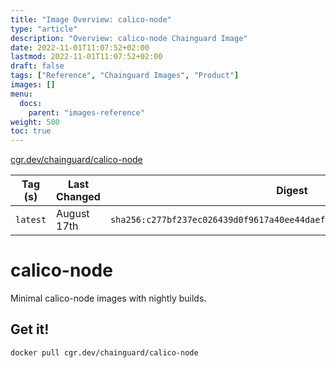 ```yaml
---
title: "Image Overview: calico-node"
type: "article"
description: "Overview: calico-node Chainguard Image"
date: 2022-11-01T11:07:52+02:00
lastmod: 2022-11-01T11:07:52+02:00
draft: false
tags: ["Reference", "Chainguard Images", "Product"]
images: []
menu:
  docs:
    parent: "images-reference"
weight: 500
toc: true
---
```


[cgr.dev/chainguard/calico-node](https://github.com/chainguard-images/images/tree/main/images/calico-node)

| Tag (s)   | Last Changed | Digest                                                                    |
|-----------|--------------|---------------------------------------------------------------------------|
|  `latest` | August 17th  | `sha256:c277bf237ec026439d0f9617a40ee44daefaa5a9bd972f32f4d9b31ac0c09e84` |

# calico-node

Minimal calico-node images with nightly builds.

## Get it!

```shell
docker pull cgr.dev/chainguard/calico-node
```
